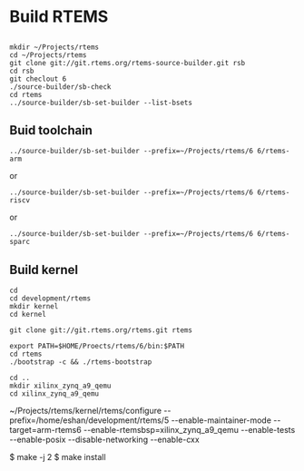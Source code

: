 # Build RTEMS

## 

    mkdir ~/Projects/rtems
    cd ~/Projects/rtems
    git clone git://git.rtems.org/rtems-source-builder.git rsb
    cd rsb
    git checlout 6
    ./source-builder/sb-check
    cd rtems
    ../source-builder/sb-set-builder --list-bsets

## Buid toolchain

    ../source-builder/sb-set-builder --prefix=~/Projects/rtems/6 6/rtems-arm
    
or

    ../source-builder/sb-set-builder --prefix=~/Projects/rtems/6 6/rtems-riscv
    
or

    ../source-builder/sb-set-builder --prefix=~/Projects/rtems/6 6/rtems-sparc

## Build kernel

    cd
    cd development/rtems
    mkdir kernel
    cd kernel

    git clone git://git.rtems.org/rtems.git rtems

    export PATH=$HOME/Proects/rtems/6/bin:$PATH 
    cd rtems
    ./bootstrap -c && ./rtems-bootstrap

    cd ..
    mkdir xilinx_zynq_a9_qemu
    cd xilinx_zynq_a9_qemu

~/Projects/rtems/kernel/rtems/configure --prefix=/home/eshan/development/rtems/5 --enable-maintainer-mode --target=arm-rtems6 --enable-rtemsbsp=xilinx_zynq_a9_qemu --enable-tests --enable-posix --disable-networking --enable-cxx

$ make -j 2
$ make install
